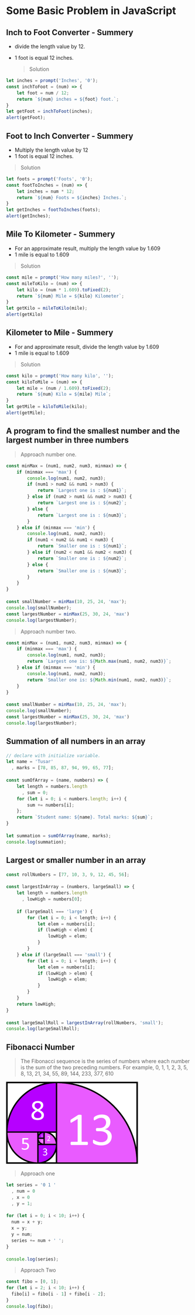 # Some Basic Problem in JavaScript

## Inch to Foot Converter - Summery

- divide the length value by 12.
- 1 foot is equal 12 inches.

  > Solution

```JavaScript
let inches = prompt('Inches', '0');
const inchToFoot = (num) => {
    let foot = num / 12;
    return `${num} inches = ${foot} foot.`;
}
let getFoot = inchToFoot(inches);
alert(getFoot);
```

## Foot to Inch Converter - Summery

- Multiply the length value by 12
- 1 foot is equal 12 inches.

> Solution

```JavaScript
let foots = prompt('Foots', '0');
const footToInches = (num) => {
    let inches = num * 12;
    return `${num} Foots = ${inches} Inches.`;
}
let getInches = footToInches(foots);
alert(getInches);
```

## Mile To Kilometer - Summery

- For an approximate result, multiply the length value by 1.609
- 1 mile is equal to 1.609

> Solution

```JavaScript
const mile = prompt('How many miles?', '');
const mileToKilo = (num) => {
    let kilo = (num * 1.609).toFixed(2);
    return `${num} Mile = ${kilo} Kilometer`;
}
let getKilo = mileToKilo(mile);
alert(getKilo)
```

## Kilometer to Mile - Summery

- For and approximate result, divide the length value by 1.609
- 1 mile is equal to 1.609

> Solution

```JavaScript
const kilo = prompt('How many kilo', '');
const kiloToMile = (num) => {
    let mile = (num / 1.609).toFixed(2);
    return `${num} Kilo = ${mile} Mile`;
}
let getMile = kiloToMile(kilo);
alert(getMile);
```

## A program to find the smallest number and the largest number in three numbers

> Approach number one.

```JavaScript
const minMax = (num1, num2, num3, minmax) => {
    if (minmax === 'max') {
        console.log(num1, num2, num3);
        if (num1 > num2 && num1 > num3) {
            return `Largest one is : ${num1}`;
        } else if (num2 > num1 && num2 > num3) {
            return `Largest one is : ${num2}`;
        } else {
            return `Largest one is : ${num3}`;
        }
    } else if (minmax === 'min') {
        console.log(num1, num2, num3);
        if (num1 < num2 && num1 < num3) {
            return `Smaller one is : ${num1}`;
        } else if (num2 < num1 && num2 < num3) {
            return `Smaller one is : ${num2}`;
        } else {
            return `Smaller one is : ${num3}`;
        }
    }
}

const smallNumber = minMax(10, 25, 24, 'max');
console.log(smallNumber);
const largestNumber = minMax(25, 30, 24, 'max')
console.log(largestNumber);
```

> Approach number two.

```JavaScript
const minMax = (num1, num2, num3, minmax) => {
    if (minmax === 'max') {
        console.log(num1, num2, num3);
        return `Largest one is: ${Math.max(num1, num2, num3)}`;
    } else if (minmax === 'min') {
        console.log(num1, num2, num3);
        return `Smaller one is: ${Math.min(num1, num2, num3)}`;
    }
}

const smallNumber = minMax(10, 25, 24, 'max');
console.log(smallNumber);
const largestNumber = minMax(25, 30, 24, 'max')
console.log(largestNumber);
```

## Summation of all numbers in an array

```JavaScript
// declare with initialize variable.
let name = 'Tusar'
  , marks = [78, 85, 87, 94, 99, 65, 77];

const sumOfArray = (name, numbers) => {
    let length = numbers.length
      , sum = 0;
    for (let i = 0; i < numbers.length; i++) {
        sum += numbers[i];
    };
    return `Student name: ${name}. Total marks: ${sum}`;
}

let summation = sumOfArray(name, marks);
console.log(summation);
```

## Largest or smaller number in an array

```JavaScript
const rollNumbers = [77, 10, 3, 9, 12, 45, 56];

const largestInArray = (numbers, largeSmall) => {
    let length = numbers.length
      , lowHigh = numbers[0];

    if (largeSmall === 'large') {
        for (let i = 0; i < length; i++) {
            let elem = numbers[i];
            if (lowHigh < elem) {
                lowHigh = elem;
            }
        }
    } else if (largeSmall === 'small') {
        for (let i = 0; i < length; i++) {
            let elem = numbers[i];
            if (lowHigh > elem) {
                lowHigh = elem;
            }
        }
    }
    return lowHigh;
}

const largeSmallRoll = largestInArray(rollNumbers, 'small');
console.log(largeSmallRoll);
```

## Fibonacci Number

> The Fibonacci sequence is the series of numbers where each number is the sum of the two preceding numbers. For example, 0, 1, 1, 2, 3, 5, 8, 13, 21, 34, 55, 89, 144, 233, 377, 610

![Fibonacci series image](./images/fibonacci-sequence.png)

> Approach one

```JavaScript
let series = '0 1 '
  , num = 0
  , x = 0
  , y = 1;

for (let i = 0; i < 10; i++) {
  num = x + y;
  x = y;
  y = num;
  series += num + ' ';
}

console.log(series);
```

> Approach Two

```JavaScript
const fibo = [0, 1];
for (let i = 2; i < 10; i++) {
  fibo[i] = fibo[i - 1] + fibo[i - 2];
}
console.log(fibo);
```
